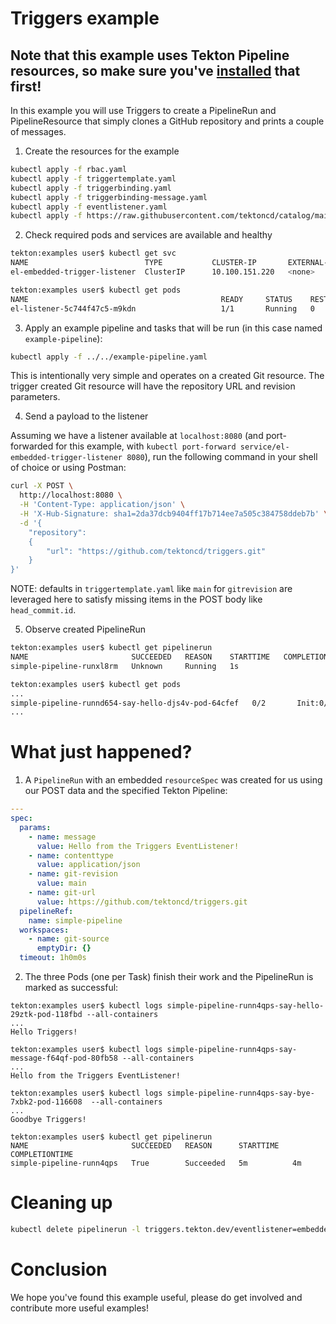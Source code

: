 # Triggers example

## Note that this example uses Tekton Pipeline resources, so make sure you've [installed](https://github.com/tektoncd/pipeline/blob/main/docs/install.md) that first!

In this example you will use Triggers to create a PipelineRun and
PipelineResource that simply clones a GitHub repository and prints a couple of
messages.

1. Create the resources for the example

```sh
kubectl apply -f rbac.yaml
kubectl apply -f triggertemplate.yaml
kubectl apply -f triggerbinding.yaml
kubectl apply -f triggerbinding-message.yaml
kubectl apply -f eventlistener.yaml
kubectl apply -f https://raw.githubusercontent.com/tektoncd/catalog/main/task/git-clone/0.8/git-clone.yaml
```

2. Check required pods and services are available and healthy

```bash
tekton:examples user$ kubectl get svc
NAME                          TYPE           CLUSTER-IP       EXTERNAL-IP   PORT(S)          AGE
el-embedded-trigger-listener  ClusterIP      10.100.151.220   <none>        8080/TCP         48s  <--- this will receive the event
```

```bash
tekton:examples user$ kubectl get pods
NAME                                           READY     STATUS    RESTARTS   AGE
el-listener-5c744f47c5-m9kdn                   1/1       Running   0          78s
```

3. Apply an example pipeline and tasks that will be run (in this case named `example-pipeline`):

```bash
kubectl apply -f ../../example-pipeline.yaml
```

This is intentionally very simple and operates on a created Git resource. The
trigger created Git resource will have the repository URL and revision
parameters.

4. Send a payload to the listener

Assuming we have a listener available at `localhost:8080` (and port-forwarded
for this example, with `kubectl port-forward service/el-embedded-trigger-listener 8080`),
run the following command in your shell of choice or using Postman:

```bash
curl -X POST \
  http://localhost:8080 \
  -H 'Content-Type: application/json' \
  -H 'X-Hub-Signature: sha1=2da37dcb9404ff17b714ee7a505c384758ddeb7b' \
  -d '{
	"repository":
	{
		"url": "https://github.com/tektoncd/triggers.git"
	}
}'
```

NOTE: defaults in `triggertemplate.yaml` like `main` for `gitrevision` are leveraged here to 
satisfy missing items in the POST body like `head_commit.id`.

5. Observe created PipelineRun

```bash
tekton:examples user$ kubectl get pipelinerun
NAME                       SUCCEEDED   REASON    STARTTIME   COMPLETIONTIME
simple-pipeline-runxl8rm   Unknown     Running   1s
```

```bash
tekton:examples user$ kubectl get pods
...
simple-pipeline-runnd654-say-hello-djs4v-pod-64cfef   0/2       Init:0/2   0          1s
...
```

# What just happened?

1. A `PipelineRun` with an embedded `resourceSpec` was created for us using our
   POST data and the specified Tekton Pipeline:

```yaml
---
spec:
  params:
    - name: message
      value: Hello from the Triggers EventListener!
    - name: contenttype
      value: application/json
    - name: git-revision
      value: main
    - name: git-url
      value: https://github.com/tektoncd/triggers.git
  pipelineRef:
    name: simple-pipeline
  workspaces:
    - name: git-source
      emptyDir: {}
  timeout: 1h0m0s
```

2. The three Pods (one per Task) finish their work and the PipelineRun is marked
   as successful:

```
tekton:examples user$ kubectl logs simple-pipeline-runn4qps-say-hello-29ztk-pod-118fbd --all-containers
...
Hello Triggers!
```

```
tekton:examples user$ kubectl logs simple-pipeline-runn4qps-say-message-f64qf-pod-80fb58 --all-containers
...
Hello from the Triggers EventListener!
```

```
tekton:examples user$ kubectl logs simple-pipeline-runn4qps-say-bye-7xbk2-pod-116608  --all-containers
...
Goodbye Triggers!
```

```
tekton:examples user$ kubectl get pipelinerun
NAME                       SUCCEEDED   REASON      STARTTIME   COMPLETIONTIME
simple-pipeline-runn4qps   True        Succeeded   5m          4m
```

# Cleaning up

```sh
kubectl delete pipelinerun -l triggers.tekton.dev/eventlistener=embedded-trigger-listener
```

# Conclusion

We hope you've found this example useful, please do get involved and contribute
more useful examples!
